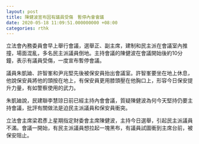 ```yaml
---
layout: post
title: 陳健波宣布因有議員受傷　暫停內會會議
date: 2020-05-18 11:09:51.000000000 +08:00
categories: rthk
---
```


立法會內務委員會早上舉行會議，選舉正、副主席，建制和民主派在會議室內推撞，場面混亂，多名民主派議員倒地。主持會議的陳健波在會議開始後約10分鐘，表示有議員受傷，一度宣布暫停會議。

議員朱凱廸、許智峯和尹兆堅先後被保安員抬出會議室。許智峯要坐在地上休息，他說保安員將他的頭按在地上，有保安員更用膝頭壓在他胸口上，形容今日保安提升力量，有如警察使用的武力。

朱凱廸說，民建聯李慧琼日前已經主持內會會議，質疑陳健波為何今天堅持仍要主持會議，批評有關做法是迫民主派議員和保安員衝突。

立法會主席梁君彥上星期指定財委會主席陳健波，主持今日選舉，引起民主派議員不滿。會議一開始，有民主派議員想拉起一塊黑布，有議員試圖衝到主席台前，被保安阻止。
